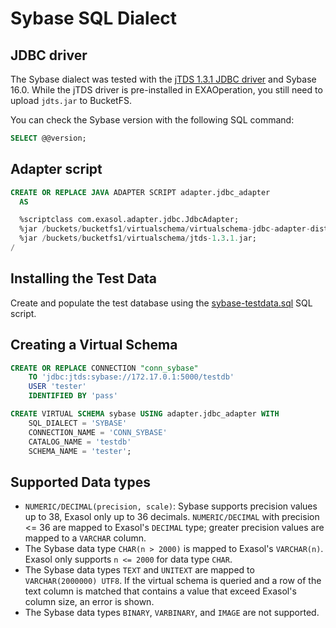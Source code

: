 # Sybase SQL Dialect

## JDBC driver

The Sybase dialect was tested with the [jTDS 1.3.1 JDBC driver](https://sourceforge.net/projects/jtds/files/jtds/1.3.1/) and Sybase 16.0.
While the jTDS driver is pre-installed in EXAOperation, you still need to upload `jdts.jar` to BucketFS.

You can check the Sybase version with the following SQL command:

```sql
SELECT @@version;
```

## Adapter script

```sql
CREATE OR REPLACE JAVA ADAPTER SCRIPT adapter.jdbc_adapter
  AS

  %scriptclass com.exasol.adapter.jdbc.JdbcAdapter;
  %jar /buckets/bucketfs1/virtualschema/virtualschema-jdbc-adapter-dist-1.18.0.jar;
  %jar /buckets/bucketfs1/virtualschema/jtds-1.3.1.jar;
/
```

## Installing the Test Data

Create and populate the test database using the [sybase-testdata.sql](../../jdbc-adapter/integration-test-data/sybase.sql) SQL script.

## Creating a Virtual Schema

```sql
CREATE OR REPLACE CONNECTION "conn_sybase"
	TO 'jdbc:jtds:sybase://172.17.0.1:5000/testdb'
	USER 'tester'
	IDENTIFIED BY 'pass'

CREATE VIRTUAL SCHEMA sybase USING adapter.jdbc_adapter WITH
	SQL_DIALECT = 'SYBASE'
	CONNECTION_NAME = 'CONN_SYBASE'
	CATALOG_NAME = 'testdb'
	SCHEMA_NAME = 'tester';
```

## Supported Data types

* `NUMERIC/DECIMAL(precision, scale)`: Sybase supports precision values up to 38, Exasol only up to 36 decimals. `NUMERIC/DECIMAL` with precision <= 36 are mapped to Exasol's `DECIMAL` type; greater precision values are mapped to a `VARCHAR` column.
* The Sybase data type `CHAR(n > 2000)` is mapped to Exasol's `VARCHAR(n)`. Exasol only supports `n <= 2000` for data type `CHAR`.
* The Sybase data types `TEXT` and `UNITEXT` are mapped to `VARCHAR(2000000) UTF8`. If the virtual schema is queried and a row of the text column is matched that contains a value that exceed Exasol's column size, an error is shown.
* The Sybase data types `BINARY`, `VARBINARY`, and `IMAGE` are not supported.